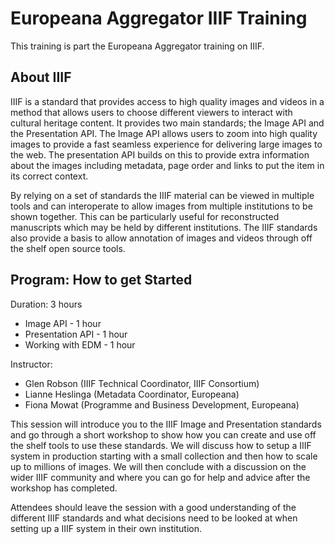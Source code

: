 # Europeana Aggregator IIIF Training

This training is part the Europeana Aggregator training on IIIF. 

## About IIIF

IIIF is a standard that provides access to high quality images and videos in a method that allows users to choose different viewers to interact with cultural heritage content. It provides two main standards; the Image API and the Presentation API. The Image API allows users to zoom into high quality images to provide a fast seamless experience for delivering large images to the web. The presentation API builds on this to provide extra information about the images including metadata, page order and links to put the item in its correct context. 

By relying on a set of standards the IIIF material can be viewed in multiple tools and can interoperate to allow images from multiple institutions to be shown together. This can be particularly useful for reconstructed manuscripts which may be held by different institutions. The IIIF standards also provide a basis to allow annotation of images and videos through off the shelf open source tools. 

## Program: How to get Started
Duration: 3 hours
 * Image API - 1 hour
 * Presentation API - 1 hour
 * Working with EDM - 1 hour

Instructor: 

 * Glen Robson (IIIF Technical Coordinator, IIIF Consortium)
 * Lianne Heslinga (Metadata Coordinator, Europeana)
 * Fiona Mowat (Programme and Business Development, Europeana)

This session will introduce you to the IIIF Image and Presentation standards and go through a short workshop to show how you can create and use off the shelf tools to use these standards. We will discuss how to setup a IIIF system in production starting with a small collection and then how to scale up to millions of images. We will then conclude with a discussion on the wider IIIF community and where you can go for help and advice after the workshop has completed. 

Attendees should leave the session with a good understanding of the different IIIF standards and what decisions need to be looked at when setting up a IIIF system in their own institution. 


